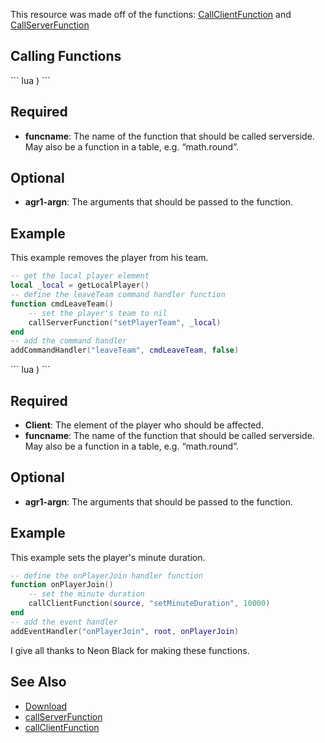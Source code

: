 This resource was made off of the functions: [CallClientFunction](/docs/callclientfunction.md "wikilink") and [CallServerFunction](/docs/callserverfunction.md "wikilink")

Calling Functions
-----------------

<section name="callSF" class="client" show="true">
``` lua
 ) 
```

Required
========

-   **funcname**: The name of the function that should be called serverside. May also be a function in a table, e.g. “math.round”.

Optional
========

-   **agr1-argn**: The arguments that should be passed to the function.

Example
=======

This example removes the player from his team.

``` lua
-- get the local player element
local _local = getLocalPlayer()
-- define the leaveTeam command handler function
function cmdLeaveTeam()
    -- set the player's team to nil
    callServerFunction("setPlayerTeam", _local)
end
-- add the command handler
addCommandHandler("leaveTeam", cmdLeaveTeam, false)
```

</section>
<section name="callCF" class="server" show="true">
``` lua
 ) 
```

Required
========

-   **Client**: The element of the player who should be affected.
-   **funcname**: The name of the function that should be called serverside. May also be a function in a table, e.g. “math.round”.

Optional
========

-   **agr1-argn**: The arguments that should be passed to the function.

Example
=======

This example sets the player's minute duration.

``` lua
-- define the onPlayerJoin handler function
function onPlayerJoin()
    -- set the minute duration
    callClientFunction(source, "setMinuteDuration", 10000)
end
-- add the event handler
addEventHandler("onPlayerJoin", root, onPlayerJoin)
```

</section>
I give all thanks to Neon Black for making these functions.

See Also
--------

-   [Download](http://community.mtasa.com/index.php?p=resources&s=details&id=4858)
-   [callServerFunction](/docs/callserverfunction.md "wikilink")
-   [callClientFunction](/docs/callclientfunction.md "wikilink")
